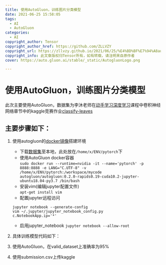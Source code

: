 ```yaml
---
title: 使用AutoGluon，训练图片分类模型
date: 2021-06-25 15:58:05
tags:
  - AI
  - AutoGluon
categories: 
  - AI
copyright_author: Tensor
copyright_author_href: https://github.com/ZLLVZY
copyright_url: https://zllvzy.github.io/2021/06/25/%E4%BD%BF%E7%94%A8autogluon%EF%BC%8C%E8%AE%AD%E7%BB%83%E5%9B%BE%E7%89%87%E5%88%86%E7%B1%BB%E6%A8%A1%E5%9E%8B/
copyright_info: 此文章版权归Tensor所有，如有转载，请注明来自原作者
cover: https://auto.gluon.ai/stable/_static/AutogluonLogo.png

---
```

# 使用AutoGluon，训练图片分类模型
此次主要使用AutoGluon，数据集为李沐老师在[动手学习深度学习](https://courses.d2l.ai/zh-v2/)课程中卷积神经网络章节中的kaggle竞赛作业[classify-leaves](https://www.kaggle.com/c/classify-leaves)

## 主要步骤如下：
1. 使用autogluon的[docker镜像](https://registry.hub.docker.com/r/autogluon/autogluon/tags?page=1&ordering=last_updated)搭建环境
    - 下载[数据集](https://storage.googleapis.com/kaggle-competitions-data/kaggle-v2/29193/2318453/bundle/archive.zip?GoogleAccessId=web-data@kaggle-161607.iam.gserviceaccount.com&Expires=1624868108&Signature=QZT1LdYifGdDeQI5mL29peYD8EC3jvWb4sgwOALMsowdp6jFfnANl3lnOov7g9fWM8m6qEAx7BnabluiuIi7Ypop7ZJX9lKhQl6npzXh32xAzLbflTZMxBXkqOcxUUqO7TrUTIqAewG6fhe3yAOv%2BAaYNtGeYw3BsZbXbqKNWR3SjqcObxFeJWzqTnULfl5Cc3C3C29n6lMddOXzCyaHLLTCFTuSurxdVSuMu9r4txdTk9iPq8JgCNy5oMK%2BplHOs5VUMiiRmSj%2BbVU%2BJ5eBmwn7arczZpVtv2IbyBGiwBoizVAC2t0rgLjDiW0LxF2Hd%2B76IhJOMwbdw1gclb88AA%3D%3D&response-content-disposition=attachment%3B+filename%3Dclassify-leaves.zip)至本地，此处放在`/home/x/ENV/pytorch`下
    - 使用AutoGluon docker容器  
    `sudo docker run --runtime=nvidia -it --name='pytorch' -p 8888:8888 -e LANG="C.UTF-8" -v /home/x/ENV/pytorch:/workspace/mycode autogluon/autogluon:0.2.0-rapids0.19-cuda10.2-jupyter-ubuntu18.04-py3.7 /bin/bash`
    - 安装vim(编辑jupyter配置文件)  
    `apt-get install vim`
    - 配置jupyter远程访问
    ```
    jupyter notebook --generate-config
    vim ~/.jupyter/jupyter_notebook_config.py
    c.NotebookApp.ip='*'
    ```
    - 启用jupyter_notebook
    `jupyter notebook --allow-root`
2. 具体训练模型代码如下：

3. 使用AutoGluon，在valid_dataset上准确率为95%
4. 使用submission.csv上传kaggle